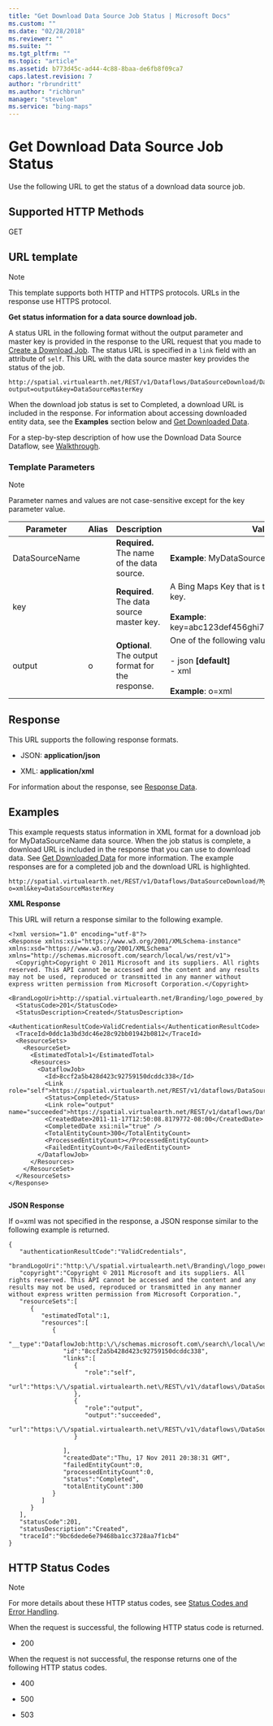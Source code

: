 ```yaml
---
title: "Get Download Data Source Job Status | Microsoft Docs"
ms.custom: ""
ms.date: "02/28/2018"
ms.reviewer: ""
ms.suite: ""
ms.tgt_pltfrm: ""
ms.topic: "article"
ms.assetid: b773d45c-ad44-4c88-8baa-de6fb8f09ca7
caps.latest.revision: 7
author: "rbrundritt"
ms.author: "richbrun"
manager: "stevelom"
ms.service: "bing-maps"
---
```

# Get Download Data Source Job Status
Use the following URL to get the status of a download data source job.  
  
## Supported HTTP Methods  
 GET  
  
## URL template  
  
> [!NOTE]
>  This template supports both HTTP and HTTPS protocols. URLs in the response use HTTPS protocol.  
  
 **Get status information for a data source download job.**  
  
 A status URL in the following format without the output parameter and master key is provided in the response to the URL request that you made to [Create a Download Job](../../data-source-management-api/download-data-source-dataflow/create-a-download-job.md). The status URL is specified in a `link` field with an attribute of `self`. This URL with the data source master key provides the status of the job.  
  
```  
http://spatial.virtualearth.net/REST/v1/Dataflows/DataSourceDownload/DataSourceName?output=output&key=DataSourceMasterKey  
```  
  
 When the download job status is set to Completed, a download URL is included in the response. For information about accessing downloaded entity data, see the **Examples** section below and  [Get Downloaded Data](../../data-source-management-api/download-data-source-dataflow/get-downloaded-data.md).  
  
 For a step-by-step description of how use the Download Data Source Dataflow, see [Walkthrough](../../data-source-management-api/download-data-source-dataflow/download-data-source-walkthrough.md).  
  
### Template Parameters  
  
> [!NOTE]
>  Parameter names and values are not case-sensitive except for the key parameter value.  
  
|Parameter|Alias|Description|Values|  
|---------------|-----------|-----------------|------------|  
|DataSourceName||**Required.** The name of the data source.|**Example**: MyDataSourceName|  
|key||**Required**. The data source master key.|A Bing Maps Key that is  the data source master key.<br /><br /> **Example**: key=abc123def456ghi789abc123def456ghi789|  
|output|o|**Optional**. The output format for the response.|One of the following values:<br /><br /> -   json **[default]**<br />-   xml<br /><br /> **Example**: o=xml|  
  
## Response  
 This URL supports the following response formats.  
  
-   JSON: **application/json**  
  
-   XML: **application/xml**  
  
 For information about the response, see [Response Data](../../data-source-management-api/download-data-source-dataflow/download-data-source-dataflow-response-description.md).  
  
## Examples  
 This example requests status information in XML format for a download job for MyDataSourceName data source. When the job status is complete, a download URL is included in the response that you can use to download data. See [Get Downloaded Data](../../data-source-management-api/download-data-source-dataflow/get-downloaded-data.md) for more information. The example responses are for a completed job and the download URL is highlighted.  
  
```  
http://spatial.virtualearth.net/REST/v1/Dataflows/DataSourceDownload/MyDataSourceName?o=xml&key=DataSourceMasterKey  
```  
  
 **XML Response**  
  
 This URL will return a response similar to the following example.  
  
```  
<?xml version="1.0" encoding="utf-8"?>  
<Response xmlns:xsi="https://www.w3.org/2001/XMLSchema-instance" xmlns:xsd="https://www.w3.org/2001/XMLSchema" xmlns="http://schemas.microsoft.com/search/local/ws/rest/v1">  
  <Copyright>Copyright © 2011 Microsoft and its suppliers. All rights reserved. This API cannot be accessed and the content and any results may not be used, reproduced or transmitted in any manner without express written permission from Microsoft Corporation.</Copyright>  
  <BrandLogoUri>http://spatial.virtualearth.net/Branding/logo_powered_by.png</BrandLogoUri>  
  <StatusCode>201</StatusCode>  
  <StatusDescription>Created</StatusDescription>  
  <AuthenticationResultCode>ValidCredentials</AuthenticationResultCode>  
  <TraceId>0ddc1a3bd3dc46e28c92bb01942b0812</TraceId>  
  <ResourceSets>  
    <ResourceSet>  
      <EstimatedTotal>1</EstimatedTotal>  
      <Resources>  
        <DataflowJob>  
          <Id>8ccf2a5b428d423c92759150dcddc338</Id>  
          <Link role="self">https://spatial.virtualearth.net/REST/v1/dataflows/DataSourceDownload/MyDataSourceName</Link>  
          <Status>Completed</Status>  
          <Link role="output" name="succeeded">https://spatial.virtualearth.net/REST/v1/dataflows/DataSourceDownload/MyDataSourceName/output/succeeded</Link>  
          <CreatedDate>2011-11-17T12:50:08.8179772-08:00</CreatedDate>  
          <CompletedDate xsi:nil="true" />  
          <TotalEntityCount>300</TotalEntityCount>  
          <ProcessedEntityCount></ProcessedEntityCount>  
          <FailedEntityCount>0</FailedEntityCount>  
        </DataflowJob>  
      </Resources>  
    </ResourceSet>  
  </ResourceSets>  
</Response>  
  
```  
  
 **JSON Response**  
  
 If o=xml was not specified in the response, a JSON response similar to the following example is returned.  
  
```  
{  
   "authenticationResultCode":"ValidCredentials",  
   "brandLogoUri":"http:\/\/spatial.virtualearth.net\/Branding\/logo_powered_by.png",  
   "copyright":"Copyright © 2011 Microsoft and its suppliers. All rights reserved. This API cannot be accessed and the content and any results may not be used, reproduced or transmitted in any manner without express written permission from Microsoft Corporation.",  
   "resourceSets":[  
      {  
         "estimatedTotal":1,  
         "resources":[  
            {  
               "__type":"DataflowJob:http:\/\/schemas.microsoft.com\/search\/local\/ws\/rest\/v1",  
               "id":"8ccf2a5b428d423c92759150dcddc338",  
               "links":[  
                  {  
                     "role":"self",  
                     "url":"https:\/\/spatial.virtualearth.net\/REST\/v1\/dataflows\/DataSourceDownload\/MyDataSourceName"  
                  },  
                  {  
                     "role":"output",  
                     "output":"succeeded",  
                     "url":"https:\/\/spatial.virtualearth.net\/REST\/v1\/dataflows\/DataSourceDownload\/MyDataSourceName\/ouput\/succeeded"  
                  }  
  
               ],  
               "createdDate":"Thu, 17 Nov 2011 20:38:31 GMT",  
               "failedEntityCount":0,  
               "processedEntityCount":0,  
               "status":"Completed",  
               "totalEntityCount":300  
            }  
         ]  
      }  
   ],  
   "statusCode":201,  
   "statusDescription":"Created",  
   "traceId":"9bc6dede6e79468ba1cc3728aa7f1cb4"  
}  
```  
  
## HTTP Status Codes  
  
> [!NOTE]
>  For more details about these HTTP status codes, see [Status Codes and Error Handling](../../status-codes-and-error-handling.md).  
  
 When the request is successful, the following HTTP status code is returned.  
  
-   200  
  
 When the request is not successful, the response returns one of the following HTTP status codes.  
  
-   400  
  
-   500  
  
-   503